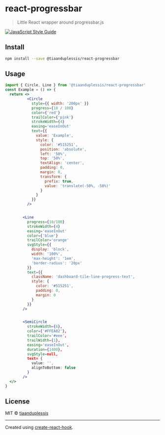 # react-progressbar

> Little React wrapper around progressbar.js

[![JavaScript Style Guide](https://img.shields.io/badge/code_style-standard-brightgreen.svg)](https://standardjs.com)

## Install

```bash
npm install --save @tiaanduplessis/react-progressbar
```

## Usage

```jsx
import { Circle, Line } from '@tiaanduplessis/react-progressbar'
const Example = () => {
  return <>
          <Circle
            style={{ width: '200px' }}
            progress={10 / 100}
            color={'red'}
            trailColor={'pink'}
            strokeWidth={4}
            easing='easeInOut'
            text={{
              value: 'Example',
              style: {
                color: '#515251',
                position: 'absolute',
                left: '50%',
                top: '50%',
                textAlign: 'center',
                padding: 0,
                margin: 0,
                transform: {
                  prefix: true,
                  value: 'translate(-50%, -50%)'
                }
              }
            }}
          />


        <Line
          progress={10/100}
          strokeWidth={4}
          easing='easeInOut'
          color={'blue'}
          trailColor='orange'
          svgStyle={{
            display: 'block',
            width: '100%',
            'max-height': '1em',
            'border-radius': '20px'
          }}
          text={{
            className: 'dashboard-tile-line-progress-text',
            style: {
              color: '#515251',
              padding: 0,
              margin: 0
            }
          }}
        />


        <SemiCircle
          strokeWidth={6},
          color={'#FFEA82'},
          trailColor='#eee',
          trailWidth={1},
          easing='easeInOut',
          duration={1400},
          svgStyle=null,
          text= {
            value: '',
            alignToBottom: false
          }
        />
  </>
}


```

## License

MIT © [tiaanduplessis](https://github.com/tiaanduplessis)

---

Created using [create-react-hook](https://github.com/hermanya/create-react-hook).
